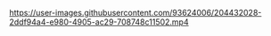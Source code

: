 https://user-images.githubusercontent.com/93624006/204432028-2ddf94a4-e980-4905-ac29-708748c11502.mp4
